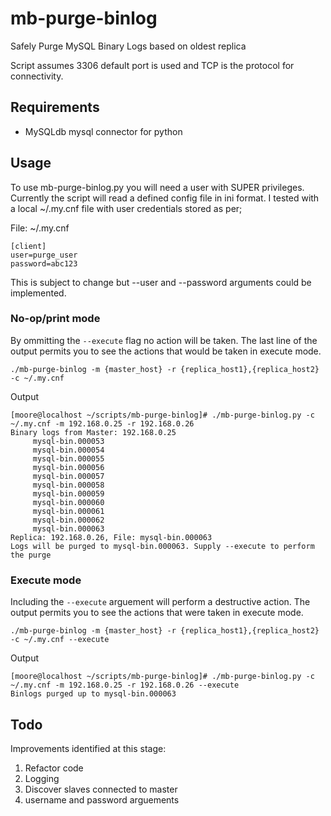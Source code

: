 # mb-purge-binlog
Safely Purge MySQL Binary Logs based on oldest replica

Script assumes 3306 default port is used and TCP is the protocol for connectivity.  

## Requirements
- MySQLdb mysql connector for python

## Usage
To use mb-purge-binlog.py you will need a user with SUPER privileges. Currently the script will read a defined config file in ini format. I tested with a local ~/.my.cnf file with user credentials stored as per;

File: ~/.my.cnf
```
[client]
user=purge_user
password=abc123
```

This is subject to change but --user and --password arguments could be implemented.

### No-op/print mode
By ommitting the `--execute` flag no action will be taken. The last line of the output permits you to see the actions that would be taken in execute mode.
```
./mb-purge-binlog -m {master_host} -r {replica_host1},{replica_host2} -c ~/.my.cnf
```

Output
``` 
[moore@localhost ~/scripts/mb-purge-binlog]# ./mb-purge-binlog.py -c ~/.my.cnf -m 192.168.0.25 -r 192.168.0.26
Binary logs from Master: 192.168.0.25
	 mysql-bin.000053
	 mysql-bin.000054
	 mysql-bin.000055
	 mysql-bin.000056
	 mysql-bin.000057
	 mysql-bin.000058
	 mysql-bin.000059
	 mysql-bin.000060
	 mysql-bin.000061
	 mysql-bin.000062
	 mysql-bin.000063
Replica: 192.168.0.26, File: mysql-bin.000063
Logs will be purged to mysql-bin.000063. Supply --execute to perform the purge
```

### Execute mode
Including the `--execute` arguement will perform a destructive action. The output permits you to see the actions that were taken in execute mode.
```
./mb-purge-binlog -m {master_host} -r {replica_host1},{replica_host2} -c ~/.my.cnf --execute
```

Output
``` 
[moore@localhost ~/scripts/mb-purge-binlog]# ./mb-purge-binlog.py -c ~/.my.cnf -m 192.168.0.25 -r 192.168.0.26 --execute
Binlogs purged up to mysql-bin.000063
```

## Todo
Improvements identified at this stage:

  1. Refactor code
  2. Logging
  3. Discover slaves connected to master
  4. username and password arguements 
